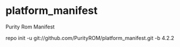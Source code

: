 platform_manifest
=================

Purity Rom Manifest

repo init -u git://github.com/PurityROM/platform_manifest.git -b 4.2.2
